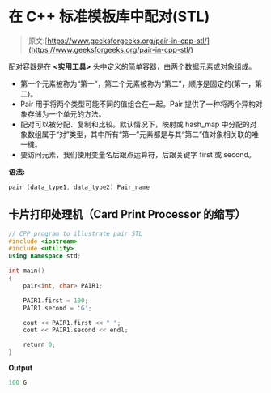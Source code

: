 # 在 C++ 标准模板库中配对(STL)

> 原文:[https://www.geeksforgeeks.org/pair-in-cpp-stl/](https://www.geeksforgeeks.org/pair-in-cpp-stl/)

配对容器是在 **<实用工具>** 头中定义的简单容器，由两个数据元素或对象组成。

*   第一个元素被称为“第一”，第二个元素被称为“第二”，顺序是固定的(第一，第二)。
*   Pair 用于将两个类型可能不同的值组合在一起。Pair 提供了一种将两个异构对象存储为一个单元的方法。
*   配对可以被分配、复制和比较。默认情况下，映射或 hash_map 中分配的对象数组属于“对”类型，其中所有“第一”元素都是与其“第二”值对象相关联的唯一键。
*   要访问元素，我们使用变量名后跟点运算符，后跟关键字 first 或 second。

**语法:**

```cpp
pair (data_type1, data_type2) Pair_name
```

## 卡片打印处理机（Card Print Processor 的缩写）

```cpp
// CPP program to illustrate pair STL
#include <iostream>
#include <utility>
using namespace std;

int main()
{
    pair<int, char> PAIR1;

    PAIR1.first = 100;
    PAIR1.second = 'G';

    cout << PAIR1.first << " ";
    cout << PAIR1.second << endl;

    return 0;
}
```

**Output**

```cpp
100 G
```